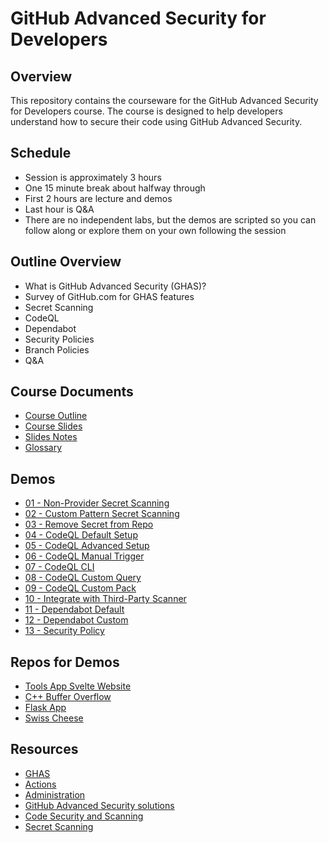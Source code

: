 # GitHub Advanced Security for Developers

## Overview

This repository contains the courseware for the GitHub Advanced Security for Developers course. The course is designed to help developers understand how to secure their code using GitHub Advanced Security.

## Schedule

- Session is approximately 3 hours
- One 15 minute break about halfway through
- First 2 hours are lecture and demos
- Last hour is Q&A
- There are no independent labs, but the demos are scripted so you can follow along or explore them on your own following the session

## Outline Overview

- What is GitHub Advanced Security (GHAS)?
- Survey of GitHub.com for GHAS features
- Secret Scanning
- CodeQL
- Dependabot
- Security Policies
- Branch Policies
- Q&A

## Course Documents

- [Course Outline](./docs/GitHubAdvancedSecurityDeveloperTrainingOutline.pdf)
- [Course Slides](./docs/GitHubAdvancedSecurityDeveloperTrainingSlides.pdf)
- [Slides Notes](./docs/slides_notes.md)
- [Glossary](./docs/glossary.md)

## Demos

- [01 - Non-Provider Secret Scanning](./demos/01_non-provider-secret-scanning.md)
- [02 - Custom Pattern Secret Scanning](./demos/02_custom-pattern-secret-scanning.md)
- [03 - Remove Secret from Repo](./demos/03_remove-secret-from-repo.md)
- [04 - CodeQL Default Setup](./demos/04_codeql_default_setup.md)
- [05 - CodeQL Advanced Setup](./demos/05_codeql_advanced_setup.md)
- [06 - CodeQL Manual Trigger](./demos/06_codeql_manual_trigger.md)
- [07 - CodeQL CLI](./demos/07_codeql_cli.md)
- [08 - CodeQL Custom Query](./demos/08_codeql_custom_query.md)
- [09 - CodeQL Custom Pack](./demos/09_codeql_custom_pack.md)
- [10 - Integrate with Third-Party Scanner](./demos/07_integrate_with_third_party_scanner.md)
- [11 - Dependabot Default](./demos/08_dependabot_default.md)
- [12 - Dependabot Custom](./demos/09_dependabot_custom.md)
- [13 - Security Policy](./demos/10_security_policy.md)

## Repos for Demos

- [Tools App Svelte Website](https://github.com/ewg-atmosera/toolsapp-svelte-website)
- [C++ Buffer Overflow](https://github.com/ewg-atmosera/buffer-overflow-cpp)
- [Flask App](https://github.com/ewg-atmosera/flask_app)
- [Swiss Cheese](https://github.com/ewg-atmosera/swiss-cheese)

## Resources

- [GHAS](https://learn.microsoft.com/en-us/users/githubtraining/collections/rqymc6yw8q5rey)
- [Actions](https://learn.microsoft.com/en-us/collections/n5p4a5z7keznp5)
- [Administration](https://learn.microsoft.com/en-us/collections/mom7u1gzjdxw03)
- [GitHub Advanced Security solutions](https://github.com/advanced-security/)
- [Code Security and Scanning](https://docs.github.com/en/code-security/code-scanning/)
- [Secret Scanning](https://docs.github.com/en/code-security/secret-scanning/)
